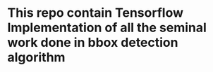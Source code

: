 # This repo contain Tensorflow Implementation of all the seminal work done in bbox detection algorithm
